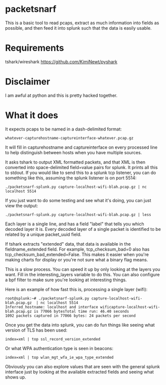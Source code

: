 # packetsnarf

This is a basic tool to read pcaps, extract as much information into fields as possible, and then feed it into splunk such that the data is easily usable.

# Requirements

tshark/wireshark
https://github.com/KimiNewt/pyshark

# Disclaimer

I am awful at python and this is pretty hacked together.

# What it does

It expects pcaps to be named in a dash-delimited format:

```
whatever-capturehostname-captureinterface-whatever.pcap.gz
```

It will fill in capturehostname and captureinterface on every processed line to help distinguish between hosts when you have multiple sources.

It asks tshark to output XML formatted packets, and that XML is then converted into space-delimited field=value pairs for splunk. It prints all this to stdout. If you would like to send this to a splunk tcp listener, you can do something like this, assuming the splunk listener is on port 5514:

```
./packetsnarf-splunk.py capture-localhost-wifi-blah.pcap.gz | nc localhost 5514
```

If you just want to do some testing and see what it's doing, you can just view the output:

```
./packetsnarf-splunk.py capture-localhost-wifi-blah.pcap.gz | less
```

Each layer is a single line, and has a field "label" that tells you which decoded layer it is. Every decoded layer of a single packet is identified to be related by a unique packet_uuid field.

If tshark extracts "extended" data, that data is available in the fieldname_extended field. For example, tcp_checksum_bad=0 also has tcp_checksum_bad_extended=False. This makes it easier when you're making charts for display or you're not sure what a binary flag means.

This is a slow process. You can speed it up by only looking at the layers you want. Fill in the interesting_layers variable to do this. You can also configure a bpf filter to make sure you're looking at interesting things.

Here is an example of how fast this is, processing a single layer (wifi):

```
root@splunk:~# ./packetsnarf-splunk.py capture-localhost-wifi-blah.pcap.gz  | nc localhost 5514
Inferred_hostname: localhost and interface wificapture-localhost-wifi-blah.pcap.gz is 77066 bytesTotal time run: 46.40 seconds
1092 packets captured in 77066 bytes: 24 packets per second
```

Once you get the data into splunk, you can do fun things like seeing what version of TLS has been used:

```
index=xml | top ssl_record_version_extended
```

Or what WPA authentication type is seen in beacons:

```
index=xml | top wlan_mgt_wfa_ie_wpa_type_extended
```

Obviously you can also explore values that are seen with the general splunk interface just by looking at the available extracted fields and seeing what shows up.
